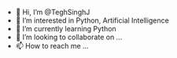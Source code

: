 - 👋 Hi, I’m @TeghSinghJ
- 👀 I’m interested in Python, Artificial Intelligence
- 🌱 I’m currently learning Python
- 💞️ I’m looking to collaborate on ...
- 📫 How to reach me ...

<!---
TeghSinghJ/TeghSinghJ is a ✨ special ✨ repository because its `README.md` (this file) appears on your GitHub profile.
You can click the Preview link to take a look at your changes.
--->
